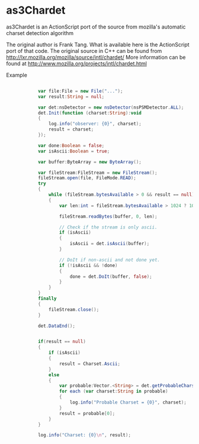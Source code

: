 as3Chardet
==========

as3Chardet is an ActionScript port of the source from mozilla's automatic charset detection algorithm

The original author is Frank Tang. What is available here is the ActionScript port of that code. 
The original source in C++ can be found from http://lxr.mozilla.org/mozilla/source/intl/chardet/
More information can be found at http://www.mozilla.org/projects/intl/chardet.html

Example

```ActionScript

            var file:File = new File("...");
            var result:String = null;

            var det:nsDetector = new nsDetector(nsPSMDetector.ALL);
            det.Init(function (charset:String):void
            {
                log.info("observer: {0}", charset);
                result = charset;
            });

            var done:Boolean = false;
            var isAscii:Boolean = true;

            var buffer:ByteArray = new ByteArray();

            var fileStream:FileStream = new FileStream();
            fileStream.open(file, FileMode.READ);
            try
            {
                while (fileStream.bytesAvailable > 0 && result == null)
                {
                    var len:int = fileStream.bytesAvailable > 1024 ? 1024 : fileStream.bytesAvailable;

                    fileStream.readBytes(buffer, 0, len);

                    // Check if the stream is only ascii.
                    if (isAscii)
                    {
                        isAscii = det.isAscii(buffer);
                    }

                    // DoIt if non-ascii and not done yet.
                    if (!isAscii && !done)
                    {
                        done = det.DoIt(buffer, false);
                    }
                }
            }
            finally
            {
                fileStream.close();
            }

            det.DataEnd();


            if(result == null)
            {
                if (isAscii)
                {
                    result = Charset.Ascii;
                }
                else
                {
                    var probable:Vector.<String> = det.getProbableCharsets();
                    for each (var charset:String in probable)
                    {
                        log.info("Probable Charset = {0}", charset);
                    }
                    result = probable[0];
                }
            }

            log.info("Charset: {0}\n", result);
```